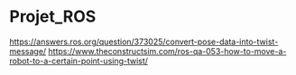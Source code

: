 # Projet_ROS

https://answers.ros.org/question/373025/convert-pose-data-into-twist-message/
https://www.theconstructsim.com/ros-qa-053-how-to-move-a-robot-to-a-certain-point-using-twist/
